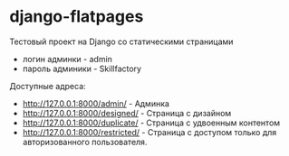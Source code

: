 # django-flatpages
Тестовый проект на Django со статическими страницами

- логин админки - admin
- пароль админики - Skillfactory

Доступные адреса:
- http://127.0.0.1:8000/admin/ - Админка
- http://127.0.0.1:8000/designed/ - Страница с дизайном
- http://127.0.0.1:8000/duplicate/ - Страница с удвоенным контентом
- http://127.0.0.1:8000/restricted/ - Страница с доступом только для авторизованного пользователя.
